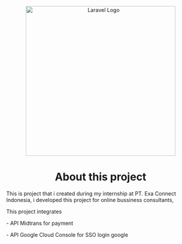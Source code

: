<p align="center"><a href="https://laravel.com" target="_blank"><img src="https://raw.githubusercontent.com/laravel/art/master/logo-lockup/5%20SVG/2%20CMYK/1%20Full%20Color/laravel-logolockup-cmyk-red.svg" width="400" alt="Laravel Logo"></a></p>

<p align="center">
    <h1 align="center">About this project</h1>
    This is project that i created during my internship at PT. Exa Connect Indonesia, i developed this project for online bussiness consultants, 
    <p>This project integrates</p> 
    <p>- API Midtrans for payment</p>
    <p>- API Google Cloud Console for SSO login google</p>
</p>

